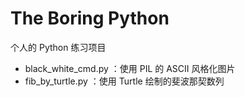 # The Boring Python
个人的 Python 练习项目
* black_white_cmd.py ：使用 PIL 的 ASCII 风格化图片
* fib_by_turtle.py ：使用 Turtle 绘制的斐波那契数列
